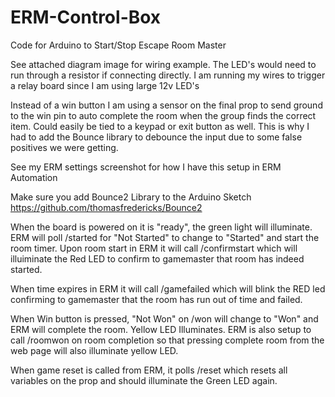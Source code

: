 # ERM-Control-Box
Code for Arduino to Start/Stop Escape Room Master

See attached diagram image for wiring example. The LED's would need to run through a resistor if connecting directly.  I am running my wires to trigger a relay board since I am using large 12v LED's 

Instead of a win button I am using a sensor on the final prop to send ground to the win pin to auto complete the room when the group finds the correct item.  Could easily be tied to a keypad or exit button as well.  This is why I had to add the Bounce library to debounce the input due to some false positives we were getting.

See my ERM settings screenshot for how I have this setup in ERM Automation

Make sure you add Bounce2 Library to the Arduino Sketch
https://github.com/thomasfredericks/Bounce2

When the board is powered on it is "ready", the green light will illuminate. ERM will poll /started for "Not Started" to change to "Started" and start the room timer.  Upon room start in ERM it will call /confirmstart which will illuiminate the Red LED to confirm to gamemaster that room has indeed started.

When time expires in ERM it will call /gamefailed which will blink the RED led confirming to gamemaster that the room has run out of time and failed.

When Win button is pressed, "Not Won" on /won will change to "Won" and ERM will complete the room.  Yellow LED Illuminates.  ERM is also setup to call /roomwon on room completion so that pressing complete room from the web page will also illuminate yellow LED.

When game reset is called from ERM, it polls /reset which resets all variables on the prop and should illuminate the Green LED again.
